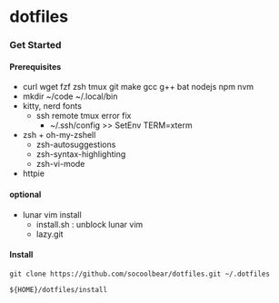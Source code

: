 # dotfiles

### Get Started
#### Prerequisites
- curl wget fzf zsh tmux git make gcc g++ bat nodejs npm nvm
- mkdir ~/code  ~/.local/bin
- kitty, nerd fonts
  - ssh remote tmux error fix 
    - ~/.ssh/config >> SetEnv TERM=xterm
- zsh + oh-my-zshell
    - zsh-autosuggestions
    - zsh-syntax-highlighting
    - zsh-vi-mode
- httpie
 
#### optional
- lunar vim install
    - install.sh : unblock lunar vim
    - lazy.git
 
#### Install
```shell
git clone https://github.com/socoolbear/dotfiles.git ~/.dotfiles

${HOME}/dotfiles/install
```

